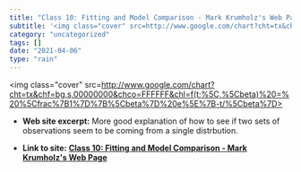 ```yaml
---
title: "Class 10: Fitting and Model Comparison - Mark Krumholz's Web Page"
subtitle: '<img class="cover" src=http://www.google.com/chart?cht=tx&chf=bg,s,00000000&chco=FFFFFF&chl=f(t;%5C,...'
category: "uncategorized"
tags: []
date: "2021-04-06"
type: "rain"
---
```

<img class="cover" src=http://www.google.com/chart?cht=tx&chf=bg,s,00000000&chco=FFFFFF&chl=f(t;%5C,%5Cbeta)%20=%20%5Cfrac%7B1%7D%7B%5Cbeta%7D%20e%5E%7B-t/%5Cbeta%7D>



* **Web site excerpt:** More good explanation of how to see if two sets of observations seem to be coming from a single distrbution.

* **Link to site:** **[Class 10: Fitting and Model Comparison - Mark Krumholz's Web Page](https://sites.google.com/a/ucsc.edu/krumholz/teaching-and-courses/ast119_w15/class-10)**